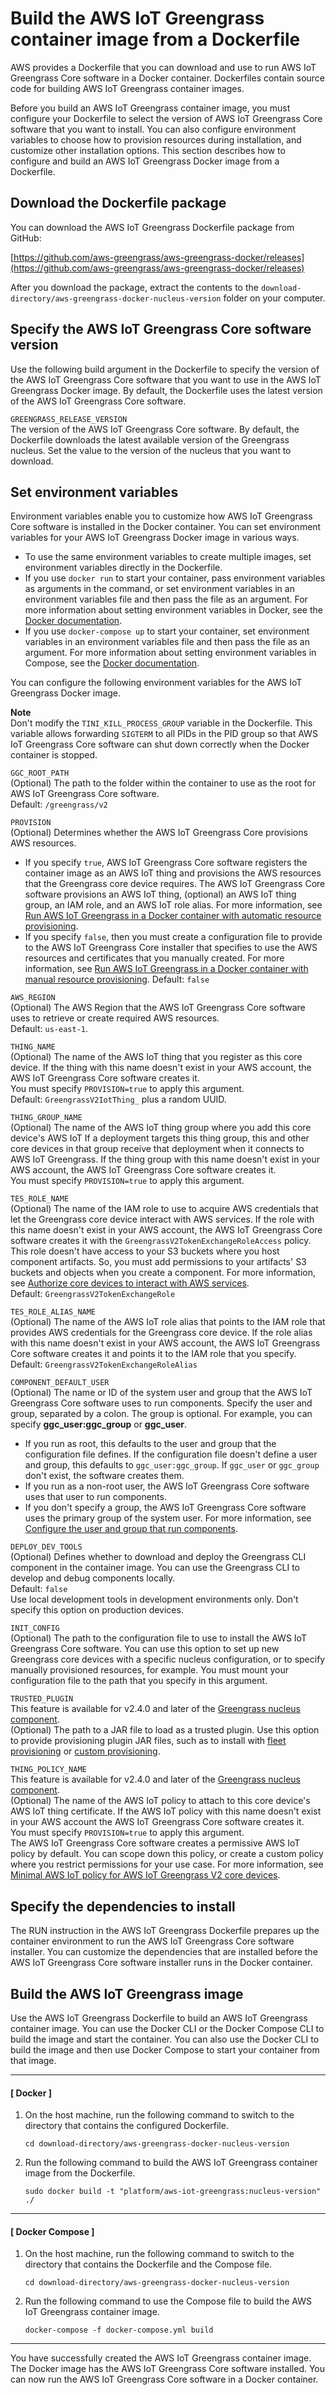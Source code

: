 # Build the AWS IoT Greengrass container image from a Dockerfile<a name="build-greengrass-dockerfile"></a>

AWS provides a Dockerfile that you can download and use to run AWS IoT Greengrass Core software in a Docker container\. Dockerfiles contain source code for building AWS IoT Greengrass container images\. 

Before you build an AWS IoT Greengrass container image, you must configure your Dockerfile to select the version of AWS IoT Greengrass Core software that you want to install\. You can also configure environment variables to choose how to provision resources during installation, and customize other installation options\. This section describes how to configure and build an AWS IoT Greengrass Docker image from a Dockerfile\. 



## Download the Dockerfile package<a name="download-dockerfile-package"></a>

You can download the AWS IoT Greengrass Dockerfile package from GitHub:

[https://github.com/aws-greengrass/aws-greengrass-docker/releases](https://github.com/aws-greengrass/aws-greengrass-docker/releases)

After you download the package, extract the contents to the `download-directory/aws-greengrass-docker-nucleus-version` folder on your computer\.

## Specify the AWS IoT Greengrass Core software version<a name="set-dockerfile-build-argument"></a>

Use the following build argument in the Dockerfile to specify the version of the AWS IoT Greengrass Core software that you want to use in the AWS IoT Greengrass Docker image\. By default, the Dockerfile uses the latest version of the AWS IoT Greengrass Core software\.

`GREENGRASS_RELEASE_VERSION`  
The version of the AWS IoT Greengrass Core software\. By default, the Dockerfile downloads the latest available version of the Greengrass nucleus\. Set the value to the version of the nucleus that you want to download\.

## Set environment variables<a name="set-dockerfile-environment-variables"></a>

Environment variables enable you to customize how AWS IoT Greengrass Core software is installed in the Docker container\. You can set environment variables for your AWS IoT Greengrass Docker image in various ways\. 
+ To use the same environment variables to create multiple images, set environment variables directly in the Dockerfile\.
+ If you use `docker run` to start your container, pass environment variables as arguments in the command, or set environment variables in an environment variables file and then pass the file as an argument\. For more information about setting environment variables in Docker, see the [Docker documentation](https://docs.docker.com/engine/reference/commandline/run/#set-environment-variables--e---env---env-file)\.
+ If you use `docker-compose up` to start your container, set environment variables in an environment variables file and then pass the file as an argument\. For more information about setting environment variables in Compose, see the [Docker documentation](https://docs.docker.com/compose/environment-variables/)\.

You can configure the following environment variables for the AWS IoT Greengrass Docker image\.

**Note**  
Don't modify the `TINI_KILL_PROCESS_GROUP` variable in the Dockerfile\. This variable allows forwarding `SIGTERM` to all PIDs in the PID group so that AWS IoT Greengrass Core software can shut down correctly when the Docker container is stopped\.

`GGC_ROOT_PATH`  
\(Optional\) The path to the folder within the container to use as the root for AWS IoT Greengrass Core software\.  
Default: `/greengrass/v2`

`PROVISION`  
\(Optional\) Determines whether the AWS IoT Greengrass Core provisions AWS resources\.   
+ If you specify `true`, AWS IoT Greengrass Core software registers the container image as an AWS IoT thing and provisions the AWS resources that the Greengrass core device requires\. The AWS IoT Greengrass Core software provisions an AWS IoT thing, \(optional\) an AWS IoT thing group, an IAM role, and an AWS IoT role alias\. For more information, see [Run AWS IoT Greengrass in a Docker container with automatic resource provisioning](run-greengrass-docker-automatic-provisioning.md)\.
+ If you specify `false`, then you must create a configuration file to provide to the AWS IoT Greengrass Core installer that specifies to use the AWS resources and certificates that you manually created\. For more information, see [Run AWS IoT Greengrass in a Docker container with manual resource provisioning](run-greengrass-docker-manual-provisioning.md)\.
Default: `false`

`AWS_REGION`  
\(Optional\) The AWS Region that the AWS IoT Greengrass Core software uses to retrieve or create required AWS resources\.   
Default: `us-east-1`\.

`THING_NAME`  
\(Optional\) The name of the AWS IoT thing that you register as this core device\. If the thing with this name doesn't exist in your AWS account, the AWS IoT Greengrass Core software creates it\.   
You must specify `PROVISION=true` to apply this argument\.  
Default: `GreengrassV2IotThing_` plus a random UUID\.

`THING_GROUP_NAME`  
\(Optional\) The name of the AWS IoT thing group where you add this core device's AWS IoT If a deployment targets this thing group, this and other core devices in that group receive that deployment when it connects to AWS IoT Greengrass\. If the thing group with this name doesn't exist in your AWS account, the AWS IoT Greengrass Core software creates it\.  
You must specify `PROVISION=true` to apply this argument\.

`TES_ROLE_NAME`  
\(Optional\) The name of the IAM role to use to acquire AWS credentials that let the Greengrass core device interact with AWS services\. If the role with this name doesn't exist in your AWS account, the AWS IoT Greengrass Core software creates it with the `GreengrassV2TokenExchangeRoleAccess` policy\. This role doesn't have access to your S3 buckets where you host component artifacts\. So, you must add permissions to your artifacts' S3 buckets and objects when you create a component\. For more information, see [Authorize core devices to interact with AWS services](device-service-role.md)\.  
Default: `GreengrassV2TokenExchangeRole`

`TES_ROLE_ALIAS_NAME`  
\(Optional\) The name of the AWS IoT role alias that points to the IAM role that provides AWS credentials for the Greengrass core device\. If the role alias with this name doesn't exist in your AWS account, the AWS IoT Greengrass Core software creates it and points it to the IAM role that you specify\.  
Default: `GreengrassV2TokenExchangeRoleAlias`

`COMPONENT_DEFAULT_USER`  
\(Optional\) The name or ID of the system user and group that the AWS IoT Greengrass Core software uses to run components\. Specify the user and group, separated by a colon\. The group is optional\. For example, you can specify **ggc\_user:ggc\_group** or **ggc\_user**\.  
+ If you run as root, this defaults to the user and group that the configuration file defines\. If the configuration file doesn't define a user and group, this defaults to `ggc_user:ggc_group`\. If `ggc_user` or `ggc_group` don't exist, the software creates them\.
+ If you run as a non\-root user, the AWS IoT Greengrass Core software uses that user to run components\.
+ If you don't specify a group, the AWS IoT Greengrass Core software uses the primary group of the system user\.
For more information, see [Configure the user and group that run components](configure-greengrass-core-v2.md#configure-component-user)\.

`DEPLOY_DEV_TOOLS`  
\(Optional\) Defines whether to download and deploy the Greengrass CLI component in the container image\. You can use the Greengrass CLI to develop and debug components locally\.  
Default: `false`  
Use local development tools in development environments only\. Don't specify this option on production devices\. 

`INIT_CONFIG`  
\(Optional\) The path to the configuration file to use to install the AWS IoT Greengrass Core software\. You can use this option to set up new Greengrass core devices with a specific nucleus configuration, or to specify manually provisioned resources, for example\. You must mount your configuration file to the path that you specify in this argument\. 

`TRUSTED_PLUGIN`  
This feature is available for v2\.4\.0 and later of the [Greengrass nucleus component](greengrass-nucleus-component.md)\.  
\(Optional\) The path to a JAR file to load as a trusted plugin\. Use this option to provide provisioning plugin JAR files, such as to install with [fleet provisioning](fleet-provisioning.md) or [custom provisioning](custom-provisioning.md)\. 

`THING_POLICY_NAME`  
This feature is available for v2\.4\.0 and later of the [Greengrass nucleus component](greengrass-nucleus-component.md)\.  
\(Optional\) The name of the AWS IoT policy to attach to this core device's AWS IoT thing certificate\. If the AWS IoT policy with this name doesn't exist in your AWS account the AWS IoT Greengrass Core software creates it\.   
You must specify `PROVISION=true` to apply this argument\.  
The AWS IoT Greengrass Core software creates a permissive AWS IoT policy by default\. You can scope down this policy, or create a custom policy where you restrict permissions for your use case\. For more information, see [Minimal AWS IoT policy for AWS IoT Greengrass V2 core devices](device-auth.md#greengrass-core-minimal-iot-policy)\. 

## Specify the dependencies to install<a name="dockerfile-run-instruction"></a>

The RUN instruction in the AWS IoT Greengrass Dockerfile prepares up the container environment to run the AWS IoT Greengrass Core software installer\. You can customize the dependencies that are installed before the AWS IoT Greengrass Core software installer runs in the Docker container\. 

## Build the AWS IoT Greengrass image<a name="build-greengrass-docker-image"></a>

Use the AWS IoT Greengrass Dockerfile to build an AWS IoT Greengrass container image\. You can use the Docker CLI or the Docker Compose CLI to build the image and start the container\. You can also use the Docker CLI to build the image and then use Docker Compose to start your container from that image\.

------
#### [ Docker ]

1. On the host machine, run the following command to switch to the directory that contains the configured Dockerfile\.

   ```
   cd download-directory/aws-greengrass-docker-nucleus-version
   ```

1. Run the following command to build the AWS IoT Greengrass container image from the Dockerfile\.

   ```
   sudo docker build -t "platform/aws-iot-greengrass:nucleus-version" ./
   ```

------
#### [ Docker Compose ]

1. On the host machine, run the following command to switch to the directory that contains the Dockerfile and the Compose file\.

   ```
   cd download-directory/aws-greengrass-docker-nucleus-version
   ```

1. Run the following command to use the Compose file to build the AWS IoT Greengrass container image\.

   ```
   docker-compose -f docker-compose.yml build
   ```

------

You have successfully created the AWS IoT Greengrass container image\. The Docker image has the AWS IoT Greengrass Core software installed\. You can now run the AWS IoT Greengrass Core software in a Docker container\.